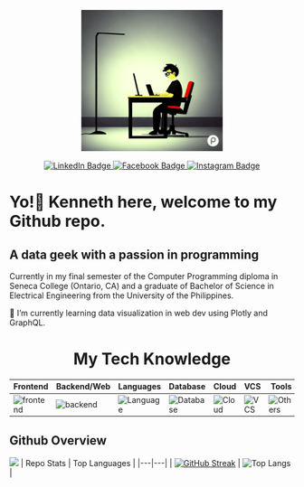 <p align="center">
  <img width="250" height="250" src="https://github.com/kpreforma/kpreforma/blob/master/images/07c96827-5b67-4c37-b31d-1d03a23ed288.gif">
</p>

<div id="badges" align="center">
  <a href="https://www.linkedin.com/in/kenneth-reforma/">
    <img src="https://img.shields.io/badge/LinkedIn-blue?style=for-the-badge&logo=linkedin&logoColor=white" alt="LinkedIn Badge"/>
  </a>
  <a href="https://www.facebook.com/kenneth.reforma/">
    <img src="https://img.shields.io/badge/Facebook-blue?style=for-the-badge&logo=facebook&logoColor=white" alt="Facebook Badge"/>
  </a>
  <a href="https://www.instagram.com/chefengrken">
    <img src="https://img.shields.io/badge/Instagram-blue?style=for-the-badge&logo=instagram&logoColor=white" alt="Instagram Badge"/>
  </a>
</div>

# Yo!👋 Kenneth here, welcome to my Github repo.

## A data geek with a passion in programming

Currently in my final semester of the Computer Programming diploma in Seneca College (Ontario, CA) and a graduate of Bachelor of Science in Electrical Engineering from the University of the Philippines.

🌱 I’m currently learning data visualization in web dev using Plotly and GraphQL.

<h1 align="center">My Tech Knowledge</h1>

| Frontend | Backend/Web | Languages | Database | Cloud | VCS | Tools |
|---|---|---|---|---|---|---|
|![frontend](https://skillicons.dev/icons?i=css,bootstrap,tailwind)|![backend](https://skillicons.dev/icons?i=django,express,flask,nextjs,nodejs,react,html) | ![Language](https://skillicons.dev/icons?i=py,c,cpp,js) | ![Database](https://skillicons.dev/icons?i=mongodb,mysql,postgres,sqlite) | ![Cloud](https://skillicons.dev/icons?i=aws,azure,gcp) | ![VCS](https://skillicons.dev/icons?i=git,github) | ![Others](https://skillicons.dev/icons?i=arduino,autocad,bash,linux,matlab,regex,selenium) |

## Github Overview
![](https://komarev.com/ghpvc/?username=kpreforma)
| Repo Stats | Top Languages |
|---|---|
| [![GitHub Streak](http://github-readme-streak-stats.herokuapp.com?user=kpreforma&theme=dark&background=000000)](https://git.io/streak-stats) | ![Top Langs](https://github-readme-stats.vercel.app/api/top-langs/?username=kpreforma&layout=compact&hide=jupyter+notebook&theme=dark#gh-dark-mode-only) |






